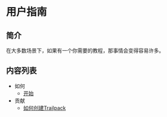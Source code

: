 # 用户指南
## 简介

在大多数场景下，如果有一个你需要的教程，那事情会变得容易许多。

## 内容列表

* 如何
  * [开始](framework/getting-started.md)
* 贡献
  * [如何创建Trailpack](contrib-guides/create-trailpack.md)
